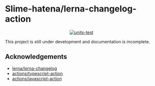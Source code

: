 # Slime-hatena/lerna-changelog-action

<p align="center">
  <a href="https://github.com/Slime-hatena/semantic-versioning-for-github-release-action/actions/workflows/test.yml"><img alt="units-test" src="https://github.com/Slime-hatena/semantic-versioning-for-github-release-action/actions/workflows/test.yml/badge.svg"></a>
</p>

This project is still under development and documentation is incomplete.

## Acknowledgements

-   [lerna/lerna-changelog](https://github.com/lerna/lerna-changelog)
-   [actions/typescript-action](https://github.com/actions/typescript-action)
-   [actions/javascript-action](https://github.com/actions/javascript-action)
